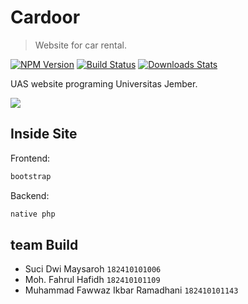 # Cardoor
> Website for car rental.

[![NPM Version][npm-image]][npm-url]
[![Build Status][travis-image]][travis-url]
[![Downloads Stats][npm-downloads]][npm-url]

UAS website programing Universitas Jember.

![](header.png)

## Inside Site

Frontend:

```sh
bootstrap

```

Backend:

```sh
native php
```

## team  Build

* Suci Dwi Maysaroh `182410101006`
* Moh. Fahrul Hafidh `182410101109`
* Muhammad Fawwaz Ikbar Ramadhani `182410101143`

<!-- Markdown link & img dfn's -->
[npm-image]: https://img.shields.io/npm/v/datadog-metrics.svg?style=flat-square
[npm-url]: https://npmjs.org/package/datadog-metrics
[npm-downloads]: https://img.shields.io/npm/dm/datadog-metrics.svg?style=flat-square
[travis-image]: https://img.shields.io/travis/dbader/node-datadog-metrics/master.svg?style=flat-square
[travis-url]: https://travis-ci.org/dbader/node-datadog-metrics
